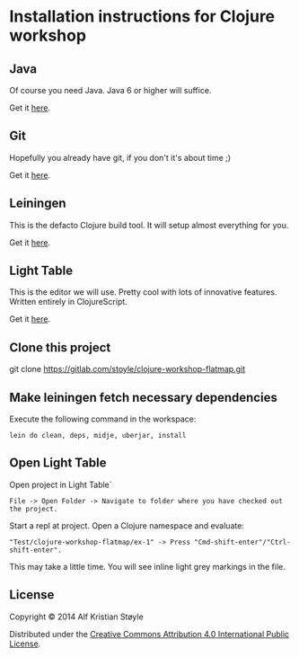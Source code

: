 # Installation instructions for Clojure workshop

## Java

Of course you need Java. Java 6 or higher will suffice. 

Get it [here](http://www.oracle.com/technetwork/java/javase/downloads/index.html).

## Git

Hopefully you already have git, if you don't it's about time ;)

Get it [here](http://git-scm.com/).

## Leiningen

This is the defacto Clojure build tool. It will setup almost everything for you.

Get it [here](http://leiningen.org/).

## Light Table

This is the editor we will use. Pretty cool with lots of innovative features. Written entirely in ClojureScript.

Get it [here](http://www.lighttable.com/).

## Clone this project

git clone https://gitlab.com/stoyle/clojure-workshop-flatmap.git

## Make leiningen fetch necessary dependencies

Execute the following command in the workspace:

```
lein do clean, deps, midje, uberjar, install
```

## Open Light Table

Open project in Light Table`

```
File -> Open Folder -> Navigate to folder where you have checked out the project.
```

Start a repl at project. Open a Clojure namespace and evaluate:

```
"Test/clojure-workshop-flatmap/ex-1" -> Press "Cmd-shift-enter"/"Ctrl-shift-enter".
```

This may take a little time. You will see inline light grey markings in the file.

## License

Copyright © 2014 Alf Kristian Støyle

Distributed under the [Creative Commons Attribution 4.0 International Public License](http://creativecommons.org/licenses/by/4.0/).
